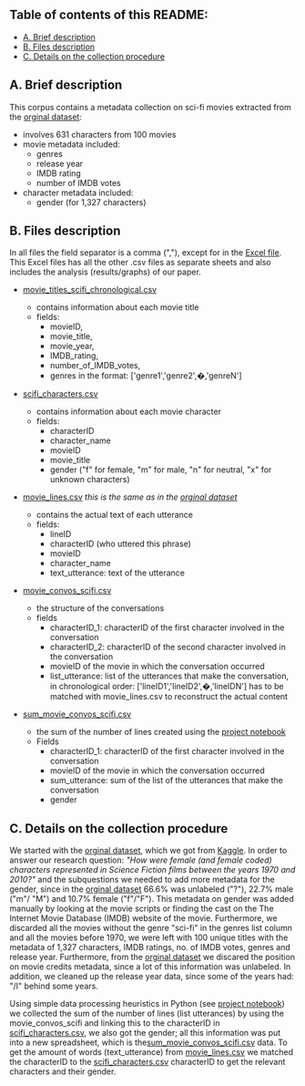 ## Table of contents of this README:
- [A. Brief description](#a-brief-description)
- [B. Files description](#b-files-description)
- [C. Details on the collection procedure](#c-details-on-the-collection-procedure)

## A. Brief description

This corpus contains a metadata collection on sci-fi movies extracted from the [orginal dataset](../original_dataset):

- involves 631 characters from 100 movies
- movie metadata included:
	- genres
	- release year
	- IMDB rating
	- number of IMDB votes
- character metadata included:
	- gender (for 1,327 characters)

## B. Files description

In all files the field separator is a comma (","), except for in the [Excel file](movie_data.xlsx). This Excel files has all the other .csv files as separate sheets and also includes the analysis (results/graphs) of our paper.

- [movie_titles_scifi_chronological.csv](movie_titles_scifi_chronological.csv)
	- contains information about each movie title
	- fields: 
		- movieID, 
		- movie_title,
		- movie_year, 
	   	- IMDB_rating,
		- number_of_IMDB_votes, 
 		- genres in the format: ['genre1','genre2',�,'genreN']

- [scifi_characters.csv](scifi_characters.csv)
	- contains information about each movie character
	- fields:
		- characterID
		- character_name
		- movieID
		- movie_title
		- gender ("f" for female, "m" for male, "n" for neutral, "x" for unknown characters)

- [movie_lines.csv](movie_lines.csv)
	*this is the same as in the [orginal dataset](../original_dataset)* 
	- contains the actual text of each utterance
	- fields:
		- lineID
		- characterID (who uttered this phrase)
		- movieID
		- character_name
		- text_utterance: text of the utterance

- [movie_convos_scifi.csv](movie_convos_scifi.csv)
	- the structure of the conversations
	- fields
		- characterID_1: characterID of the first character involved in the conversation
		- characterID_2: characterID of the second character involved in the conversation
		- movieID of the movie in which the conversation occurred
		- list_utterance: list of the utterances that make the conversation, in chronological 
			order: ['lineID1','lineID2',�,'lineIDN']
			has to be matched with movie_lines.csv to reconstruct the actual content

- [sum_movie_convos_scifi.csv](sum_movie_convos_scifi.csv)
	- the sum of the number of lines created using the [project notebook](project.ipynb)
	- Fields
	 	- characterID_1: characterID of the first character involved in the conversation
		- movieID of the movie in which the conversation occurred
		- sum_utterance: sum of the list of the utterances that make the conversation
		- gender
	

## C. Details on the collection procedure

We started with the [orginal dataset](../original_dataset), which we got from [Kaggle](https://www.kaggle.com/Cornell-University/movie-dialog-corpus). In order to answer our research question: *"How were female (and female coded) characters represented in Science Fiction films between the years 1970 and 2010?"* and the subquestions we needed to add more metadata for the gender, since in the [orginal dataset](../original_dataset) 66.6% was unlabeled ("?"), 22.7% male ("m"/ "M") and 10.7% female ("f"/"F"). This metadata on gender was added manually by looking at the movie scripts or finding the cast on the The Internet
 Movie Database (IMDB) website of the movie. Furthermore, we discarded all the movies without the genre "sci-fi" in the genres list column and all the movies before 1970, we were left with 100 unique titles with the metadata of 1,327 characters, IMDB ratings, no. of IMDB votes, genres and release year. Furthermore, from the [orginal dataset](../original_dataset) we discared the position on movie credits metadata, since a lot of this information was unlabeled. In addition, we cleaned up the release year data, since some of the years had: "/I" behind some years. 
 
Using simple data processing heuristics in Python (see [project notebook](project.ipynb)) we collected the sum of the number of lines (list utterances) by using the movie_convos_scifi and linking this to the characterID in [scifi_characters.csv](scifi_characters.csv), we also got the gender; all this information was put into a new spreadsheet, which is the[sum_movie_convos_scifi.csv](sum_movie_convos_scifi.csv) data. To get the amount of words (text_utterance) from [movie_lines.csv](movie_lines.csv) we matched the characterID to the [scifi_characters.csv](scifi_characters.csv) characterID to get the relevant characters and their gender. 
